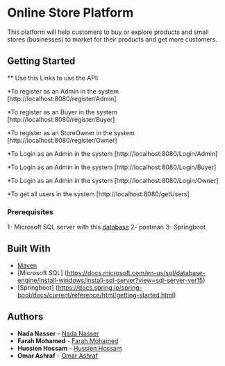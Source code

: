 # Online Store Platform

This platform will help customers to buy or explore products and small stores (businesses) to market for their products and get more customers. 

## Getting Started
** Use this Links to use the API:

*To register as an Admin in the system
[http://localhost:8080/register/Admin]

*To register as an Buyer in the system
[http://localhost:8080/register/Buyer]

*To register as an StoreOwner in the system
[http://localhost:8080/register/Owner]

*To Login as an Admin in the system
[http://localhost:8080/Login/Admin]

*To Login as an Admin in the system
[http://localhost:8080/Login/Buyer]

*To Login as an Admin in the system
[http://localhost:8080/Login/Owner]

*To get all users in the system
[http://localhost:8080/getUsers]

### Prerequisites

1- Microsoft SQL server with this [database](https://github.com/)
2- postman
3- Springboot 

## Built With
* [Maven](https://maven.apache.org/)
* [Microsoft SQL] (https://docs.microsoft.com/en-us/sql/database-engine/install-windows/install-sql-server?view=sql-server-ver15)
* [Springboot] (https://docs.spring.io/spring-boot/docs/current/reference/html/getting-started.html)

## Authors

* **Nada Nasser** - [Nada Nasser](https://github.com/Nada-Nasser)
* **Farah Mohamed** - [Farah Mohamed](https://github.com/farah-afifi)
* **Hussien Hossam** - [Hussien Hossam](https://github.com/Hussien-Hossam-Idris)
* **Omar Ashraf** - [Omar Ashraf](https://github.com/OmarAshrafLabib99)


